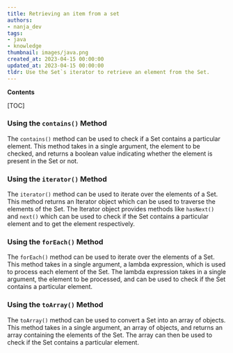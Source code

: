 ```yaml
---
title: Retrieving an item from a set
authors:
- nanja_dev
tags:
- java
- knowledge
thumbnail: images/java.png
created_at: 2023-04-15 00:00:00
updated_at: 2023-04-15 00:00:00
tldr: Use the Set`s iterator to retrieve an element from the Set.
---
```


**Contents**

[TOC]

### Using the `contains()` Method

The `contains()` method can be used to check if a Set contains a particular element. This method takes in a single argument, the element to be checked, and returns a boolean value indicating whether the element is present in the Set or not.

### Using the `iterator()` Method

The `iterator()` method can be used to iterate over the elements of a Set. This method returns an Iterator object which can be used to traverse the elements of the Set. The Iterator object provides methods like `hasNext()` and `next()` which can be used to check if the Set contains a particular element and to get the element respectively.

### Using the `forEach()` Method

The `forEach()` method can be used to iterate over the elements of a Set. This method takes in a single argument, a lambda expression, which is used to process each element of the Set. The lambda expression takes in a single argument, the element to be processed, and can be used to check if the Set contains a particular element.

### Using the `toArray()` Method

The `toArray()` method can be used to convert a Set into an array of objects. This method takes in a single argument, an array of objects, and returns an array containing the elements of the Set. The array can then be used to check if the Set contains a particular element.

